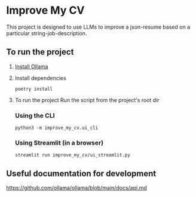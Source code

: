# Improve My CV
This project is designed to use LLMs to improve a json-resume based on a particular string-job-description.

## To run the project
1. [Install Ollama](https://ollama.com/download)
2. Install dependencies
   ```
   poetry install
   ```
   
3. To run the project
   Run the script from the project's root dir

   ### Using the CLI
   ```
   python3 -m improve_my_cv.ui_cli
   ```

   ### Using Streamlit (in a browser)
   ```
   streamlit run improve_my_cv/ui_streamlit.py
   ```

## Useful documentation for development
https://github.com/ollama/ollama/blob/main/docs/api.md
